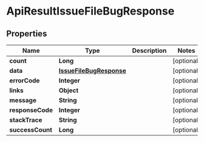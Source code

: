 
# ApiResultIssueFileBugResponse

## Properties
Name | Type | Description | Notes
------------ | ------------- | ------------- | -------------
**count** | **Long** |  |  [optional]
**data** | [**IssueFileBugResponse**](IssueFileBugResponse.md) |  |  [optional]
**errorCode** | **Integer** |  |  [optional]
**links** | **Object** |  |  [optional]
**message** | **String** |  |  [optional]
**responseCode** | **Integer** |  |  [optional]
**stackTrace** | **String** |  |  [optional]
**successCount** | **Long** |  |  [optional]



